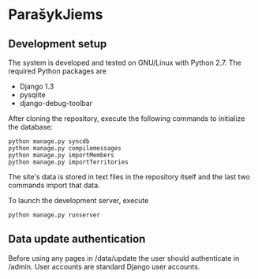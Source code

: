 # ParašykJiems

## Development setup

The system is developed and tested on GNU/Linux with Python 2.7. The
required Python packages are

 - Django 1.3
 - pysqlite
 - django-debug-toolbar

After cloning the repository, execute the following commands to
initialize the database:

    python manage.py syncdb
    python manage.py compilemessages
    python manage.py importMembers
    python manage.py importTerritories

The site's data is stored in text files in the repository itself and
the last two commands import that data.

To launch the development server, execute

    python manage.py runserver


## Data update authentication

Before using any pages in /data/update the user should authenticate in
/admin. User accounts are standard Django user accounts.
